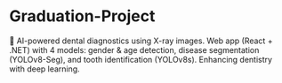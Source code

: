# Graduation-Project
🦷 AI-powered dental diagnostics using X-ray images. Web app (React + .NET) with 4 models: gender &amp; age detection, disease segmentation (YOLOv8-Seg), and tooth identification (YOLOv8s). Enhancing dentistry with deep learning.
